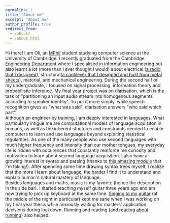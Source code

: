 ```yaml
---
permalink: /
title: "About me"
excerpt: "About me"
author_profile: true
redirect_from: 
  - /about/
  - /about.html
---
```

Hi there! I am Oli, an [MPhil](https://www.cst.cam.ac.uk/admissions/acs) student studying computer science at the University of Cambridge. I recently graduated from the Cambridge [Engineering Department](http://www.eng.cam.ac.uk/) where I specialised in information engineering but also learnt a *lot* (more than I ever thought I would) about electrical ([a radio that I designed](https://olidyliu.github.io/files/IEP.pdf)), structural([a cantilever that I designed and built from metal sheets](https://olidyliu.github.io/files/structural_design.pdf)), material, and mechanical engineering. During the second half of my undergraduate, I focused on signal processing, information theory and probabilistic inference. My final year project was on diarisation, which is the task of "partitioning an input audio stream into homogenous segments according to speaker identity". To put it more simply, while speech recognition gives us "what was said", diarisation answers "who said which part".<br/>
Although an engineer by training, I am deeply interested in languages. What particularly intigue me are computational models of language acquisiton in humans, as well as the inherent stuctures and constraints needed to enable computers to learn and use languages beyond exploiting statistical regularities. As one of the many people who use second languages with much higher frequency and intensity than our mother tongues, my everyday life is ridden with occurences that constantly reinforce me curiosity and motivation to learn about second language acquisition. I also have a growing interest in syntax and parsing (thanks to [this amazing module](https://www.cl.cam.ac.uk/teaching/2021/L95/) that I'm taking!). After spending some time drawing syntax trees myself, I realize that the more I learn about language, the harder I find it to understand and explain human's natural mastery of language. <br/>
Besides languages and maths, music is my favorite (hence the description in the side bar). I started teaching myself guitar three years  ago and am now trying to pick up keyboard at the same time. [Singing to my guitar](https://youtu.be/XQkgYolF2hU) (at the middle of the night in particular) kept me sane when I was working on my final year thesis while anxiously waiting for masters' application decisions during lockdown. Running and reading (and [reading about running](https://en.wikipedia.org/wiki/What_I_Talk_About_When_I_Talk_About_Running)) also helped! 
